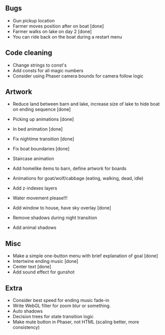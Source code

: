 Bugs
----
- Gun pickup location
- Farmer moves position after on boat [done]
- Farmer walks on lake on day 2 [done]
- You can ride back on the boat during a restart menu

Code cleaning
-------------
- Change strings to const's
- Add consts for all magic numbers
- Consider using Phaser camera bounds for camera follow logic

Artwork
-------
- Reduce land between barn and lake, increase size of lake to hide boat on ending sequence [done]
- Picking up animations [done]
- In bed animation [done]
- Fix nightime transition [done]
- Fix boat boundaries [done]
- Staircase animation
- Add homelike items to barn, define artwork for boards
- Animations for goat/wolf/cabbage (eating, walking, dead, idle)
- Add z-indexes layers
- Water movement please!!!

- Add window to house, have sky overlay [done]
- Remove shadows during night transition
- Add animal shadows


Misc
----
- Make a simple one-button menu with brief explanation of goal [done]
- Intertwine ending music [done]
- Center text [done]
- Add sound effect for gunshot

Extra
-----
- Consider best speed for ending music fade-in
- Write WebGL filter for zoom blur or something.
- Auto shadows
- Decision trees for state transition logic
- Make mute button in Phaser, not HTML (scaling better, more consistency)